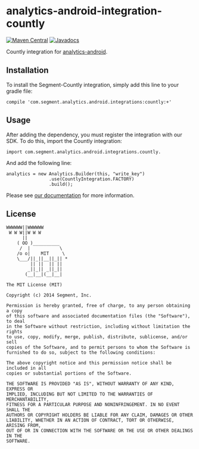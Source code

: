 analytics-android-integration-countly
=======================================

[![Maven Central](https://maven-badges.herokuapp.com/maven-central/com.segment.analytics.android.integrations/countly/badge.svg)](https://maven-badges.herokuapp.com/maven-central/com.segment.analytics.android.integrations/countly)
[![Javadocs](http://javadoc-badge.appspot.com/com.segment.analytics.android.integrations/countly.svg?label=javadoc)](http://javadoc-badge.appspot.com/com.segment.analytics.android.integrations/countly)

Countly integration for [analytics-android](https://github.com/segmentio/analytics-android).

## Installation

To install the Segment-Countly integration, simply add this line to your gradle file:

```
compile 'com.segment.analytics.android.integrations:countly:+'
```

## Usage

After adding the dependency, you must register the integration with our SDK.  To do this, import the Countly integration:


```
import com.segment.analytics.android.integrations.countly.
```

And add the following line:

```
analytics = new Analytics.Builder(this, "write_key")
                .use(CountlyIntegration.FACTORY)
                .build();
```

Please see [our documentation](https://segment.com/docs/integrations/countly/) for more information.

## License

```
WWWWWW||WWWWWW
 W W W||W W W
      ||
    ( OO )__________
     /  |           \
    /o o|    MIT     \
    \___/||_||__||_|| *
         || ||  || ||
        _||_|| _||_||
       (__|__|(__|__|

The MIT License (MIT)

Copyright (c) 2014 Segment, Inc.

Permission is hereby granted, free of charge, to any person obtaining a copy
of this software and associated documentation files (the "Software"), to deal
in the Software without restriction, including without limitation the rights
to use, copy, modify, merge, publish, distribute, sublicense, and/or sell
copies of the Software, and to permit persons to whom the Software is
furnished to do so, subject to the following conditions:

The above copyright notice and this permission notice shall be included in all
copies or substantial portions of the Software.

THE SOFTWARE IS PROVIDED "AS IS", WITHOUT WARRANTY OF ANY KIND, EXPRESS OR
IMPLIED, INCLUDING BUT NOT LIMITED TO THE WARRANTIES OF MERCHANTABILITY,
FITNESS FOR A PARTICULAR PURPOSE AND NONINFRINGEMENT. IN NO EVENT SHALL THE
AUTHORS OR COPYRIGHT HOLDERS BE LIABLE FOR ANY CLAIM, DAMAGES OR OTHER
LIABILITY, WHETHER IN AN ACTION OF CONTRACT, TORT OR OTHERWISE, ARISING FROM,
OUT OF OR IN CONNECTION WITH THE SOFTWARE OR THE USE OR OTHER DEALINGS IN THE
SOFTWARE.
```
